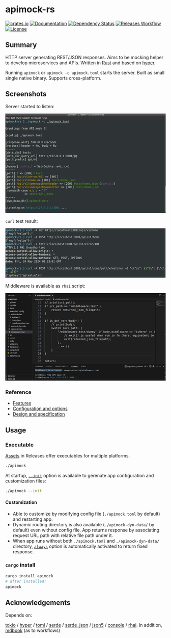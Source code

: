 # apimock-rs

[![crates.io](https://img.shields.io/crates/v/apimock?label=latest)](https://crates.io/crates/apimock)
[![Documentation](https://docs.rs/apimock/badge.svg?version=latest)](https://docs.rs/apimock)
[![Dependency Status](https://deps.rs/crate/apimock/latest/status.svg)](https://deps.rs/crate/apimock)
[![Releases Workflow](https://github.com/nabbisen/apimock-rs/actions/workflows/release-executable.yaml/badge.svg)](https://github.com/nabbisen/apimock-rs/actions/workflows/release-executable.yaml)
[![License](https://img.shields.io/github/license/nabbisen/apimock-rs)](https://github.com/nabbisen/apimock-rs/blob/main/LICENSE)

## Summary

HTTP server generating REST/JSON responses. Aims to be mocking helper to develop microservices and APIs. Written in [Rust](https://www.rust-lang.org/) and based on [hyper](https://hyper.rs/).

Running `apimock` or `apimock -c apimock.toml` starts the server. Built as small single native binary. Supports cross-platform.

## Screenshots

Server started to listen:

![server starts](docs/.assets/demo-01.png)

`curl` test result:

![server responds](docs/.assets/demo-02.png)

Middleware is available as `rhai` script:

![server responds](docs/.assets/demo-03.png)

### Reference

- [Features](docs/FEATURES.md)
- [Configuration and options](docs/CONFIGURE.md)
- [Design and specification](docs/SPECS.md)

## Usage

### Executable

[Assets](https://github.com/nabbisen/apimock-rs/releases/latest) in Releases offer executables for multiple platforms.

```sh
./apimock
```

At startup, [`--init`](docs/CONFIGURE.md#--init) option is available to gerenate app configuration and customization files:

```sh
./apimock --init
```

#### Customization

- Able to customize by modifying config file (`./apimock.toml` by default) and restarting app.
- Dynamic routing directory is also available (`./apimock-dyn-data/` by default) even without config file. App returns response by associating request URL path with relative file path under it.
- When app runs without both `./apimock.toml` and `./apimock-dyn-data/` directory, [`always`](./CONFIGURE.md#configuration) option is automatically activated to return fixed response.

### `cargo` install

```sh
cargo install apimock
# after installed:
apimock
```

## Acknowledgements

Depends on:

[tokio](https://github.com/tokio-rs/tokio) / [hyper](https://hyper.rs/) / [toml](https://github.com/toml-rs/toml) / [serde](https://serde.rs/) / [serde_json](https://github.com/serde-rs/json) / [json5](https://github.com/callum-oakley/json5-rs) / [console](https://github.com/console-rs/console) / [rhai](https://github.com/rhaiscript/rhai). In addition, [mdbook](https://github.com/rust-lang/mdBook) (as to workflows)
